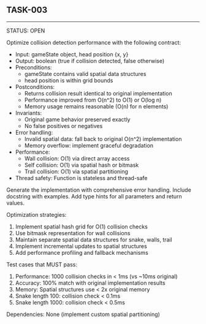 ## TASK-003

---

STATUS: OPEN

Optimize collision detection performance with the following contract:

- Input: gameState object, head position {x, y}
- Output: boolean (true if collision detected, false otherwise)
- Preconditions:
    - gameState contains valid spatial data structures
    - head position is within grid bounds
- Postconditions:
    - Returns collision result identical to original implementation
    - Performance improved from O(n^2) to O(1) or O(log n)
    - Memory usage remains reasonable (O(n) for n elements)
- Invariants:
    - Original game behavior preserved exactly
    - No false positives or negatives
- Error handling:
    - Invalid spatial data: fall back to original O(n^2) implementation
    - Memory overflow: implement graceful degradation
- Performance:
    - Wall collision: O(1) via direct array access
    - Self collision: O(1) via spatial hash or bitmask
    - Trail collision: O(1) via spatial partitioning
- Thread safety: Function is stateless and thread-safe

Generate the implementation with comprehensive error handling.
Include docstring with examples.
Add type hints for all parameters and return values.

Optimization strategies:

1. Implement spatial hash grid for O(1) collision checks
2. Use bitmask representation for wall collisions
3. Maintain separate spatial data structures for snake, walls, trail
4. Implement incremental updates to spatial structures
5. Add performance profiling and fallback mechanisms

Test cases that MUST pass:

1. Performance: 1000 collision checks in < 1ms (vs ~10ms original)
2. Accuracy: 100% match with original implementation results
3. Memory: Spatial structures use < 2x original memory
4. Snake length 100: collision check < 0.1ms
5. Snake length 1000: collision check < 0.5ms

Dependencies: None (implement custom spatial partitioning)

